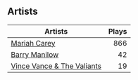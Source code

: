 ## Artists
Artists | Plays 
----- | -----: 
[Mariah Carey](/artists/mariah-carey-31885) | 866
[Barry Manilow](/artists/barry-manilow-31897) | 42
[Vince Vance & The Valiants](/artists/vince-vance-the-valiants-182936) | 19

